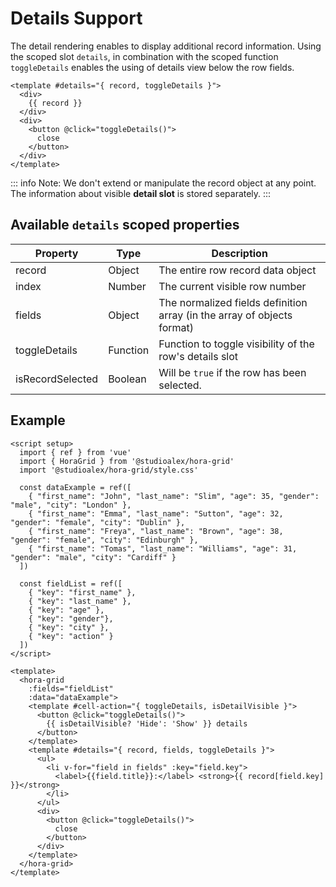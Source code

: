 # Details Support

The detail rendering enables to display additional record information. Using the scoped slot `details`, in combination with the scoped function `toggleDetails` enables the using of details view below the row fields.

```vue
<template #details="{ record, toggleDetails }">
  <div>
    {{ record }}
  </div>
  <div>
    <button @click="toggleDetails()">
      close
    </button>
  </div>
</template>
```

::: info
Note: We don't extend or manipulate the record object at any point. The information about visible
**detail slot** is stored separately.
:::

## Available `details` scoped properties

| Property          | Type              | Description                                             |
| ----------------- | ----------------- | ------------------------------------------------------- |
| record            | Object            | The entire row record data object                       |
| index             | Number            | The current visible row number                          |
| fields            | Object            | The normalized fields definition array (in the array of objects format) |
| toggleDetails     | Function          | Function to toggle visibility of the row's details slot |
| isRecordSelected  | Boolean           | Will be `true` if the row has been selected.            |

## Example

<DetailSlotExample />

```vue
<script setup>
  import { ref } from 'vue'
  import { HoraGrid } from '@studioalex/hora-grid'
  import '@studioalex/hora-grid/style.css'

  const dataExample = ref([
    { "first_name": "John", "last_name": "Slim", "age": 35, "gender": "male", "city": "London" },
    { "first_name": "Emma", "last_name": "Sutton", "age": 32, "gender": "female", "city": "Dublin" },
    { "first_name": "Freya", "last_name": "Brown", "age": 38, "gender": "female", "city": "Edinburgh" },
    { "first_name": "Tomas", "last_name": "Williams", "age": 31, "gender": "male", "city": "Cardiff" }
  ])

  const fieldList = ref([
    { "key": "first_name" },
    { "key": "last_name" },
    { "key": "age" },
    { "key": "gender"},
    { "key": "city" },
    { "key": "action" }
  ])
</script>

<template>
  <hora-grid
    :fields="fieldList"
    :data="dataExample">
    <template #cell-action="{ toggleDetails, isDetailVisible }">
      <button @click="toggleDetails()">
        {{ isDetailVisible? 'Hide': 'Show' }} details
      </button>
    </template>
    <template #details="{ record, fields, toggleDetails }">
      <ul>
        <li v-for="field in fields" :key="field.key">
          <label>{{field.title}}:</label> <strong>{{ record[field.key] }}</strong>
        </li>
      </ul>
      <div>
        <button @click="toggleDetails()">
          close
        </button>
      </div>
    </template>
  </hora-grid>
</template>
```

<script setup>
  import DetailSlotExample from './DetailSlotExample.vue'
</script>
